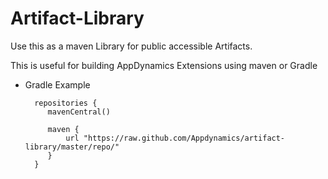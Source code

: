 Artifact-Library
================


Use this as a maven Library for public accessible Artifacts.

This is useful for building AppDynamics Extensions using maven or Gradle


* Gradle Example

        repositories {	
    	   mavenCentral()
    	
    	   maven {
        	   url "https://raw.github.com/Appdynamics/artifact-library/master/repo/"
    	   }
	    }

